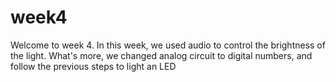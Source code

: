 # week4
Welcome to week 4.
In this week, we used audio to control the brightness of the light. What's more, we changed analog circuit to digital numbers, and follow the previous steps to light an LED
